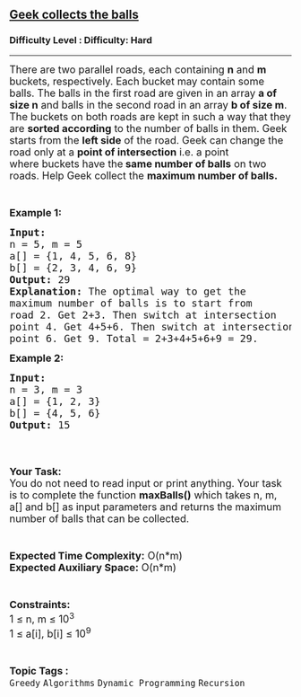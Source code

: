 <h2><a href="https://www.geeksforgeeks.org/problems/geek-collects-the-balls5515/1">Geek collects the balls</a></h2><h3>Difficulty Level : Difficulty: Hard</h3><hr><div class="problems_problem_content__Xm_eO"><p><span style="font-size: 18px;">There are two parallel roads, each containing <strong>n</strong> and <strong>m</strong> buckets, respectively. Each bucket may contain some balls. The balls in the first road are given in an array <strong>a of size n</strong>&nbsp;and balls in the second road in an array <strong>b&nbsp;</strong></span><strong style="font-size: 18px;">of size m</strong><span style="font-size: 18px;">. The buckets on both roads are kept in such a way that they are </span><strong style="font-size: 18px;">sorted according</strong><span style="font-size: 18px;"> to the number of balls in them. Geek starts from the </span><strong style="font-size: 18px;">left side</strong><span style="font-size: 18px;"> of the road. Geek&nbsp;can change the road only at a </span><strong style="font-size: 18px;">point of intersection</strong><span style="font-size: 18px;"> i.e.&nbsp;a point where&nbsp;buckets have&nbsp;the</span><strong style="font-size: 18px;"> same number of balls</strong><span style="font-size: 18px;"> on&nbsp;two roads. Help Geek&nbsp;collect the </span><strong style="font-size: 18px;">maximum number of balls.</strong></p>
<p>&nbsp;</p>
<p><strong><span style="font-size: 18px;">Example 1:</span></strong></p>
<pre><span style="font-size: 18px;"><strong>Input:</strong> 
n = 5, m = 5
a[] = {1, 4, 5, 6, 8}
b[] = {2, 3, 4, 6, 9}
<strong>Output:</strong> 29
<strong>Explanation:</strong> The optimal way to get the 
maximum number of balls is to start from 
road 2. Get 2+3. Then switch at intersection 
point 4. Get 4+5+6. Then switch at intersection
point 6. Get 9. Total = 2+3+4+5+6+9 = 29.</span></pre>
<p><strong><span style="font-size: 18px;">Example 2:</span></strong></p>
<pre><span style="font-size: 18px;"><strong>Input:
</strong>n = 3, m = 3
a[] = {1, 2, 3}
b[] = {4, 5, 6}
<strong>Output:&nbsp;</strong>15</span>
</pre>
<p>&nbsp;</p>
<p><br><span style="font-size: 18px;"><strong>Your Task:</strong><br>You do not need to read input or print anything. Your task is to complete the function <strong>maxBalls()</strong> which takes n, m, a[] and b[] as input parameters and returns the maximum number of balls that can be collected.</span></p>
<p>&nbsp;</p>
<p><span style="font-size: 18px;"><strong>Expected Time Complexity:</strong> O(n*m)<br><strong>Expected Auxiliary Space:</strong> O(n*m)</span></p>
<p>&nbsp;</p>
<p><span style="font-size: 18px;"><strong>Constraints:</strong><br>1 ≤ n, m ≤ 10<sup>3</sup><br>1 ≤ a[i], b[i] ≤ 10<sup>9</sup>&nbsp;&nbsp;</span></p></div><br><p><span style=font-size:18px><strong>Topic Tags : </strong><br><code>Greedy</code>&nbsp;<code>Algorithms</code>&nbsp;<code>Dynamic Programming</code>&nbsp;<code>Recursion</code>&nbsp;